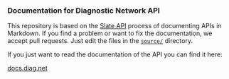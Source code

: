 ### Documentation for Diagnostic Network API

This repository is based on the [Slate API](https://github.com/slatedocs/slate) process of documenting APIs in Markdown. If you find a problem or want to fix the documentation, we accept pull requests. Just edit the files in the [`source/`](https://github.com/DiagnosticNetwork/api/tree/master/source) directory. 

If you just want to read the documentation of the API you can find it here:

[docs.diag.net](https://docs.diag.net)
